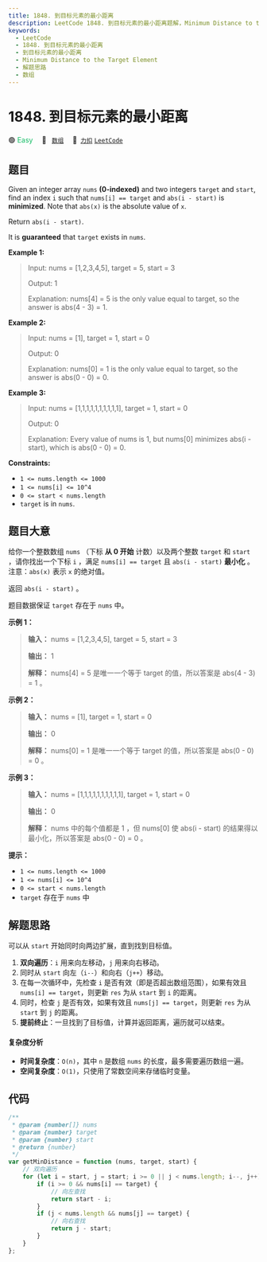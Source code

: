 ```yaml
---
title: 1848. 到目标元素的最小距离
description: LeetCode 1848. 到目标元素的最小距离题解，Minimum Distance to the Target Element，包含解题思路、复杂度分析以及完整的 JavaScript 代码实现。
keywords:
  - LeetCode
  - 1848. 到目标元素的最小距离
  - 到目标元素的最小距离
  - Minimum Distance to the Target Element
  - 解题思路
  - 数组
---
```


# 1848. 到目标元素的最小距离

🟢 <font color=#15bd66>Easy</font>&emsp; 🔖&ensp; [`数组`](/tag/array.md)&emsp; 🔗&ensp;[`力扣`](https://leetcode.cn/problems/minimum-distance-to-the-target-element) [`LeetCode`](https://leetcode.com/problems/minimum-distance-to-the-target-element)

## 题目

Given an integer array `nums` **(0-indexed)** and two integers `target` and
`start`, find an index `i` such that `nums[i] == target` and `abs(i - start)`
is **minimized**. Note that `abs(x)` is the absolute value of `x`.

Return `abs(i - start)`.

It is **guaranteed** that `target` exists in `nums`.

**Example 1:**

> Input: nums = [1,2,3,4,5], target = 5, start = 3
>
> Output: 1
>
> Explanation: nums[4] = 5 is the only value equal to target, so the answer is abs(4 - 3) = 1.

**Example 2:**

> Input: nums = [1], target = 1, start = 0
>
> Output: 0
>
> Explanation: nums[0] = 1 is the only value equal to target, so the answer is abs(0 - 0) = 0.

**Example 3:**

> Input: nums = [1,1,1,1,1,1,1,1,1,1], target = 1, start = 0
>
> Output: 0
>
> Explanation: Every value of nums is 1, but nums[0] minimizes abs(i - start), which is abs(0 - 0) = 0.

**Constraints:**

- `1 <= nums.length <= 1000`
- `1 <= nums[i] <= 10^4`
- `0 <= start < nums.length`
- `target` is in `nums`.

## 题目大意

给你一个整数数组 `nums` （下标 **从 0 开始** 计数）以及两个整数 `target` 和 `start` ，请你找出一个下标 `i` ，满足
`nums[i] == target` 且 `abs(i - start)` **最小化** 。注意：`abs(x)` 表示 `x` 的绝对值。

返回 `abs(i - start)` 。

题目数据保证 `target` 存在于 `nums` 中。

**示例 1：**

> **输入：** nums = [1,2,3,4,5], target = 5, start = 3
>
> **输出：** 1
>
> **解释：** nums[4] = 5 是唯一一个等于 target 的值，所以答案是 abs(4 - 3) = 1 。

**示例 2：**

> **输入：** nums = [1], target = 1, start = 0
>
> **输出：** 0
>
> **解释：** nums[0] = 1 是唯一一个等于 target 的值，所以答案是 abs(0 - 0) = 0 。

**示例 3：**

> **输入：** nums = [1,1,1,1,1,1,1,1,1,1], target = 1, start = 0
>
> **输出：** 0
>
> **解释：** nums 中的每个值都是 1 ，但 nums[0] 使 abs(i - start) 的结果得以最小化，所以答案是 abs(0 - 0) = 0 。

**提示：**

- `1 <= nums.length <= 1000`
- `1 <= nums[i] <= 10^4`
- `0 <= start < nums.length`
- `target` 存在于 `nums` 中

## 解题思路

可以从 `start` 开始同时向两边扩展，直到找到目标值。

1. **双向遍历**：`i` 用来向左移动，`j` 用来向右移动。
2. 同时从 `start` 向左（`i--`）和向右（`j++`）移动。
3. 在每一次循环中，先检查 `i` 是否有效（即是否超出数组范围），如果有效且 `nums[i] == target`，则更新 `res` 为从 `start` 到 `i` 的距离。
4. 同时，检查 `j` 是否有效，如果有效且 `nums[j] == target`，则更新 `res` 为从 `start` 到 `j` 的距离。
5. **提前终止**：一旦找到了目标值，计算并返回距离，遍历就可以结束。

#### 复杂度分析

- **时间复杂度**：`O(n)`，其中 `n` 是数组 `nums` 的长度，最多需要遍历数组一遍。
- **空间复杂度**：`O(1)`，只使用了常数空间来存储临时变量。

## 代码

```javascript
/**
 * @param {number[]} nums
 * @param {number} target
 * @param {number} start
 * @return {number}
 */
var getMinDistance = function (nums, target, start) {
	// 双向遍历
	for (let i = start, j = start; i >= 0 || j < nums.length; i--, j++) {
		if (i >= 0 && nums[i] == target) {
			// 向左查找
			return start - i;
		}
		if (j < nums.length && nums[j] == target) {
			// 向右查找
			return j - start;
		}
	}
};
```
